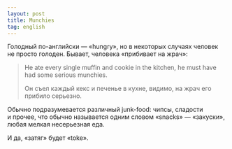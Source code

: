 ```yaml
---
layout: post
title: Munchies
tag: english
---
```

Голодный по-английски — «hungry», но в некоторых случаях человек не просто голоден. Бывает, человека «прибивает на жрач»:

> He ate every single muffin and cookie in the kitchen, he must have had some serious munchies.
>
> Он съел каждый кекс и печенье в кухне, видимо, на жрач его прибило серьезно.

Обычно подразумевается различный junk-food: чипсы, сладости и прочее, что обычно называется одним словом «snacks» — «закуски», любая мелкая несерьезная еда.

И да, «затяг» будет «toke».
